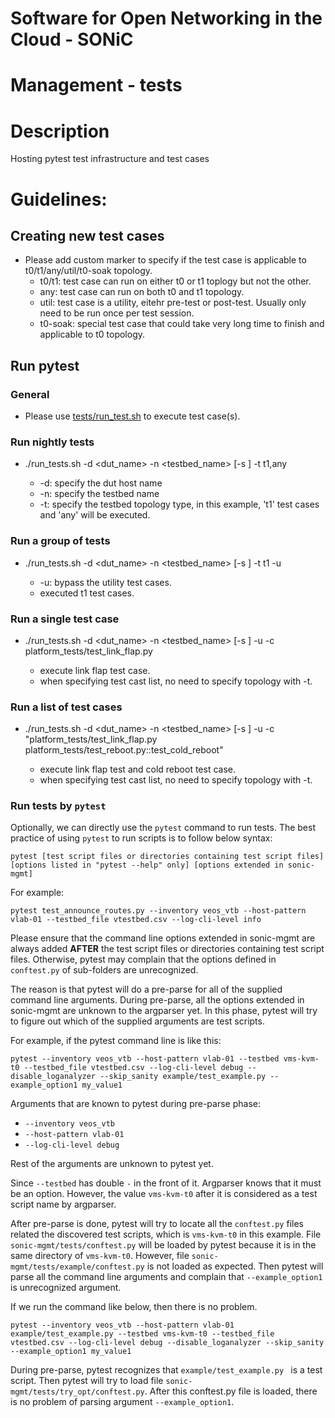 # Software for Open Networking in the Cloud - SONiC
# Management - tests

# Description
Hosting pytest test infrastructure and test cases


# Guidelines:
## Creating new test cases ##
* Please add custom marker to specify if the test case is applicable to t0/t1/any/util/t0-soak topology.
    * t0/t1: test case can run on either t0 or t1 toplogy but not the other.
    * any: test case can run on both t0 and t1 topology.
    * util: test case is a utility, eitehr pre-test or post-test. Usually only need to be run once per test session.
    * t0-soak: special test case that could take very long time to finish and applicable to t0 topology.

## Run pytest ##

### General ###
* Please use [tests/run_test.sh](https://github.com/Azure/sonic-mgmt/blob/master/tests/run_tests.sh) to execute test case(s).

### Run nightly tests ###
* ./run_tests.sh -d <dut_name> -n <testbed_name> [-s <list of test cases or files to skip>] -t t1,any
    * -d: specify the dut host name
    * -n: specify the testbed name
    * -t: specify the testbed topology type, in this example, 't1' test cases and 'any' will be executed.

### Run a group of tests ###
* ./run_tests.sh -d <dut_name> -n <testbed_name> [-s <list of test cases or files to skip>] -t t1 -u
    * -u: bypass the utility test cases.
    * executed t1 test cases.


### Run a single test case ###
* ./run_tests.sh -d <dut_name> -n <testbed_name> [-s <list of test cases or files to skip>] -u -c platform_tests/test_link_flap.py
    * execute link flap test case.
    * when specifying test cast list, no need to specify topology with -t.


### Run a list of test cases ###
* ./run_tests.sh -d <dut_name> -n <testbed_name> [-s <list of test cases or files to skip>] -u -c "platform_tests/test_link_flap.py platform_tests/test_reboot.py::test_cold_reboot"
    * execute link flap test and cold reboot test case.
    * when specifying test cast list, no need to specify topology with -t.

### Run tests by `pytest`

Optionally, we can directly use the `pytest` command to run tests. The best practice of using `pytest` to run scripts is to follow below syntax:
```
pytest [test script files or directories containing test script files] [options listed in "pytest --help" only] [options extended in sonic-mgmt]
```

For example:
```
pytest test_announce_routes.py --inventory veos_vtb --host-pattern vlab-01 --testbed_file vtestbed.csv --log-cli-level info
```

Please ensure that the command line options extended in sonic-mgmt are always added **AFTER** the test script files or directories containing test script files. Otherwise, pytest may complain that the options defined in `conftest.py` of sub-folders are unrecognized.

The reason is that pytest will do a pre-parse for all of the supplied command line arguments. During pre-parse, all the options extended in sonic-mgmt are unknown to the argparser yet. In this phase, pytest will try to figure out which of the supplied arguments are test scripts.

For example, if the pytest command line is like this:

```
pytest --inventory veos_vtb --host-pattern vlab-01 --testbed vms-kvm-t0 --testbed_file vtestbed.csv --log-cli-level debug --disable_loganalyzer --skip_sanity example/test_example.py --example_option1 my_value1
```

Arguments that are known to pytest during pre-parse phase:
* `--inventory veos_vtb`
* `--host-pattern vlab-01`
* `--log-cli-level debug`

Rest of the arguments are unknown to pytest yet.

Since `--testbed` has double `-` in the front of it. Argparser knows that it must be an option. However, the value `vms-kvm-t0` after it is considered as a test script name by argparser.

After pre-parse is done, pytest will try to locate all the `conftest.py` files related the discovered test scripts, which is `vms-kvm-t0` in this example. File `sonic-mgmt/tests/conftest.py` will be loaded by pytest because it is in the same directory of `vms-kvm-t0`. However, file `sonic-mgmt/tests/example/conftest.py` is not loaded as expected. Then pytest will parse all the command line arguments and complain that `--example_option1` is unrecognized argument.

If we run the command like below, then there is no problem.

```
pytest --inventory veos_vtb --host-pattern vlab-01 example/test_example.py --testbed vms-kvm-t0 --testbed_file vtestbed.csv --log-cli-level debug --disable_loganalyzer --skip_sanity --example_option1 my_value1
```

During pre-parse, pytest recognizes that `example/test_example.py ` is a test script. Then pytest will try to load file `sonic-mgmt/tests/try_opt/conftest.py`. After this conftest.py file is loaded, there is no problem of parsing argument `--example_option1`.
